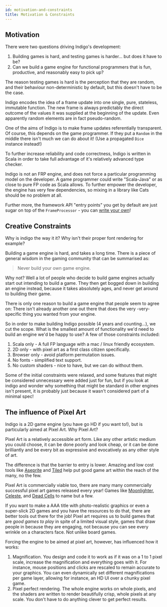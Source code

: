 ```yaml
---
id: motivation-and-constraints
title: Motivation & Constraints
---
```


## Motivation

There were two questions driving Indigo's development:

1. Building games is hard, and testing games is harder... but does it have to be?
2. Can we build a game engine for functional programmers that is fun, productive, and reasonably easy to pick up?

The reason testing games is hard is the perception that they are random, and their behaviour non-deterministic by default, but this doesn't have to be the case.

Indigo encodes the idea of a frame update into one single, pure, stateless, immutable function. The new frame is always predictably the direct outcome of the values it was supplied at the beginning of the update. Even apparently random elements are in fact pseudo-random.

One of the aims of Indigo is to make frame updates referentially transparent. Of course, this depends on the game programmer. If they put a `Random` in the middle there isn't much we can do about it! (Use a propagated `Dice` instance instead!)

To further increase reliability and code correctness, Indigo is written in Scala in order to take full advantage of it's relatively advanced type checker.

Indigo is not an FRP engine, and does not force a particular programming model on the developer. A game programmer could write "Scala-Java" or as close to pure FP code as Scala allows. To further empower the developer, the engine has very few dependencies, so mixing in a library like Cats should be no problem at all.

Further more, the framework API "entry points" you get by default are just sugar on top of the `FrameProcessor` - you can [write your own](https://github.com/PurpleKingdomGames/indigo/blob/master/indigo/indigo/src/main/scala/indigo/IndigoSandbox.scala)!

## Creative Constraints

Why is indigo the way it it? Why isn't their proper font rendering for example?

Building a game engine is hard, and takes a long time. There is a piece of general wisdom in the gaming community that can be summarised as:

> Never build your own game engine.

Why not? Well a lot of people who decide to build game engines actually start out intending to build a game. They then get bogged down in building an engine instead, because it takes absolutely ages, and never get around to building their game.

There is only one reason to build a game engine that people seem to agree on: There isn't already another one out there that does the very -very- specific thing you wanted from your engine.

So in order to make building Indigo possible (4 years and counting...), we cut the scope. What is the smallest amount of functionality we'd need to build an engine we'd be happy to use? A few of those constraints included:

1. Scala only - A full FP language with a mac / linux friendly ecosystem.
2. 2D only - with pixel art as a first class citizen specifically.
3. Browser only - avoid platform permutation issues.
4. No fonts - simplified text support.
5. No custom shaders - nice to have, but we can do without them.

Some of the initial constraints were relaxed, and some features that might be considered unnecessary were added just for fun, but if you look at indigo and wonder why something that might be standard in other engines isn't present, it is probably just because it wasn't considered part of a minimal spec!

## The influence of Pixel Art

Indigo is a 2D game engine (you have go HD if you want to!), but is particularly aimed at Pixel Art. Why Pixel Art?

Pixel Art is a relatively accessible art form. Like any other artistic medium you could choose, it can be done poorly and look cheap, or it can be done brilliantly and be every bit as expressive and evocatively as any other style of art.

The difference is that the barrier to entry is lower. Amazing and low cost tools like [Aseprite](https://www.aseprite.org/) and [Tiled](https://www.mapeditor.org/) help put good game art within the reach of the many, no the few.

Pixel Art is commercially viable too, there are many many commercially successful pixel art games released every year! Games like [Moonlighter](https://store.steampowered.com/app/606150/Moonlighter/), [Celeste](https://store.steampowered.com/app/504230/Celeste/), and [Dead Cells](https://store.steampowered.com/app/588650/Dead_Cells/) to name but a few.

If you want to make a AAA title with photo-realistic graphics or even a super-slick 2D games and you have the resources to do that, there are better tools out there for the job! Pixel art requires us to build games that are _good games to play_ in spite of a limited visual style, games that draw people in because they are engaging, not because you can see every wrinkle on a characters face. Not unlike board games.

Forcing the engine to be aimed at pixel art, however, has influenced how it works:

1. Magnification. You design and code it to work as if it was on a 1 to 1 pixel scale, increase the magnification and everything goes with it. For instance, mouse positions and clicks are rescaled to remain accurate to your graphics. You can even dynamically set different magnifications per game layer, allowing for instance, an HD UI over a chunky pixel game.
1. Pixel perfect rendering. The whole engine works on whole pixels, and the shaders are written to render beautifully crisp, whole pixels at any scale. You don't have to do anything clever to get perfect results.
